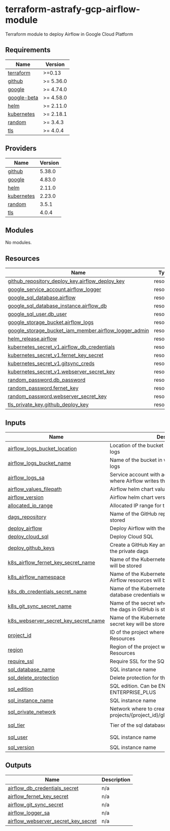 # terraform-astrafy-gcp-airflow-module
Terraform module to deploy Airflow in Google Cloud Platform

<!-- BEGIN_TF_DOCS -->
## Requirements

| Name | Version |
|------|---------|
| <a name="requirement_terraform"></a> [terraform](#requirement\_terraform) | >=0.13 |
| <a name="requirement_github"></a> [github](#requirement\_github) | >= 5.36.0 |
| <a name="requirement_google"></a> [google](#requirement\_google) | >= 4.74.0 |
| <a name="requirement_google-beta"></a> [google-beta](#requirement\_google-beta) | >= 4.58.0 |
| <a name="requirement_helm"></a> [helm](#requirement\_helm) | >= 2.11.0 |
| <a name="requirement_kubernetes"></a> [kubernetes](#requirement\_kubernetes) | >= 2.18.1 |
| <a name="requirement_random"></a> [random](#requirement\_random) | >= 3.4.3 |
| <a name="requirement_tls"></a> [tls](#requirement\_tls) | >= 4.0.4 |

## Providers

| Name | Version |
|------|---------|
| <a name="provider_github"></a> [github](#provider\_github) | 5.38.0 |
| <a name="provider_google"></a> [google](#provider\_google) | 4.83.0 |
| <a name="provider_helm"></a> [helm](#provider\_helm) | 2.11.0 |
| <a name="provider_kubernetes"></a> [kubernetes](#provider\_kubernetes) | 2.23.0 |
| <a name="provider_random"></a> [random](#provider\_random) | 3.5.1 |
| <a name="provider_tls"></a> [tls](#provider\_tls) | 4.0.4 |

## Modules

No modules.

## Resources

| Name | Type |
|------|------|
| [github_repository_deploy_key.airflow_deploy_key](https://registry.terraform.io/providers/integrations/github/latest/docs/resources/repository_deploy_key) | resource |
| [google_service_account.airflow_logger](https://registry.terraform.io/providers/hashicorp/google/latest/docs/resources/service_account) | resource |
| [google_sql_database.airflow](https://registry.terraform.io/providers/hashicorp/google/latest/docs/resources/sql_database) | resource |
| [google_sql_database_instance.airflow_db](https://registry.terraform.io/providers/hashicorp/google/latest/docs/resources/sql_database_instance) | resource |
| [google_sql_user.db_user](https://registry.terraform.io/providers/hashicorp/google/latest/docs/resources/sql_user) | resource |
| [google_storage_bucket.airflow_logs](https://registry.terraform.io/providers/hashicorp/google/latest/docs/resources/storage_bucket) | resource |
| [google_storage_bucket_iam_member.airflow_logger_admin](https://registry.terraform.io/providers/hashicorp/google/latest/docs/resources/storage_bucket_iam_member) | resource |
| [helm_release.airflow](https://registry.terraform.io/providers/hashicorp/helm/latest/docs/resources/release) | resource |
| [kubernetes_secret_v1.airflow_db_credentials](https://registry.terraform.io/providers/hashicorp/kubernetes/latest/docs/resources/secret_v1) | resource |
| [kubernetes_secret_v1.fernet_key_secret](https://registry.terraform.io/providers/hashicorp/kubernetes/latest/docs/resources/secret_v1) | resource |
| [kubernetes_secret_v1.gitsync_creds](https://registry.terraform.io/providers/hashicorp/kubernetes/latest/docs/resources/secret_v1) | resource |
| [kubernetes_secret_v1.webserver_secret_key](https://registry.terraform.io/providers/hashicorp/kubernetes/latest/docs/resources/secret_v1) | resource |
| [random_password.db_password](https://registry.terraform.io/providers/hashicorp/random/latest/docs/resources/password) | resource |
| [random_password.fernet_key](https://registry.terraform.io/providers/hashicorp/random/latest/docs/resources/password) | resource |
| [random_password.webserver_secret_key](https://registry.terraform.io/providers/hashicorp/random/latest/docs/resources/password) | resource |
| [tls_private_key.github_deploy_key](https://registry.terraform.io/providers/hashicorp/tls/latest/docs/resources/private_key) | resource |

## Inputs

| Name | Description | Type | Default | Required |
|------|-------------|------|---------|:--------:|
| <a name="input_airflow_logs_bucket_location"></a> [airflow\_logs\_bucket\_location](#input\_airflow\_logs\_bucket\_location) | Location of the bucket in which to store the Airflow logs | `string` | `"EU"` | no |
| <a name="input_airflow_logs_bucket_name"></a> [airflow\_logs\_bucket\_name](#input\_airflow\_logs\_bucket\_name) | Name of the bucket in which to store the Airflow logs | `string` | `null` | no |
| <a name="input_airflow_logs_sa"></a> [airflow\_logs\_sa](#input\_airflow\_logs\_sa) | Service account with admin access to the bucket where Airflow writes the logs | `string` | `null` | no |
| <a name="input_airflow_values_filepath"></a> [airflow\_values\_filepath](#input\_airflow\_values\_filepath) | Airflow helm chart values file path | `string` | `null` | no |
| <a name="input_airflow_version"></a> [airflow\_version](#input\_airflow\_version) | Airflow helm chart version | `string` | `"1.10.0"` | no |
| <a name="input_allocated_ip_range"></a> [allocated\_ip\_range](#input\_allocated\_ip\_range) | Allocated IP range for the SQL instance | `string` | `null` | no |
| <a name="input_dags_repository"></a> [dags\_repository](#input\_dags\_repository) | Name of the GitHub repository where the DAGs are stored | `string` | n/a | yes |
| <a name="input_deploy_airflow"></a> [deploy\_airflow](#input\_deploy\_airflow) | Deploy Airflow with the helm chart | `bool` | `false` | no |
| <a name="input_deploy_cloud_sql"></a> [deploy\_cloud\_sql](#input\_deploy\_cloud\_sql) | Deploy Cloud SQL | `bool` | `true` | no |
| <a name="input_deploy_github_keys"></a> [deploy\_github\_keys](#input\_deploy\_github\_keys) | Create a GitHub Key and a secret in k8s to access the private dags | `bool` | `true` | no |
| <a name="input_k8s_airflow_fernet_key_secret_name"></a> [k8s\_airflow\_fernet\_key\_secret\_name](#input\_k8s\_airflow\_fernet\_key\_secret\_name) | Name of the Kubernetes secret where fernet key will be stored | `string` | `"fernet-key"` | no |
| <a name="input_k8s_airflow_namespace"></a> [k8s\_airflow\_namespace](#input\_k8s\_airflow\_namespace) | Name of the Kubernetes namespace where the Airflow resources will be deployed | `string` | n/a | yes |
| <a name="input_k8s_db_credentials_secret_name"></a> [k8s\_db\_credentials\_secret\_name](#input\_k8s\_db\_credentials\_secret\_name) | Name of the Kubernetes secret where the database credentials will be stored | `string` | `"airflow-db-credentials"` | no |
| <a name="input_k8s_git_sync_secret_name"></a> [k8s\_git\_sync\_secret\_name](#input\_k8s\_git\_sync\_secret\_name) | Name of the secret where the token to syncronize the dags in GitHub is stored | `string` | `"gitsync-creds"` | no |
| <a name="input_k8s_webserver_secret_key_secret_name"></a> [k8s\_webserver\_secret\_key\_secret\_name](#input\_k8s\_webserver\_secret\_key\_secret\_name) | Name of the Kubernetes secret where webserver secret key will be stored | `string` | `"webserver-secret-key"` | no |
| <a name="input_project_id"></a> [project\_id](#input\_project\_id) | ID of the project where to create the Airflow Resources | `string` | n/a | yes |
| <a name="input_region"></a> [region](#input\_region) | Region of the project where to create the Airflow Resources | `string` | n/a | yes |
| <a name="input_require_ssl"></a> [require\_ssl](#input\_require\_ssl) | Require SSL for the SQL instance | `bool` | `false` | no |
| <a name="input_sql_database_name"></a> [sql\_database\_name](#input\_sql\_database\_name) | SQL instance name | `string` | `"airflow"` | no |
| <a name="input_sql_delete_protection"></a> [sql\_delete\_protection](#input\_sql\_delete\_protection) | Delete protection for the SQL instance | `bool` | `true` | no |
| <a name="input_sql_edition"></a> [sql\_edition](#input\_sql\_edition) | SQL edition. Can be ENTERPRISE or ENTERPRISE\_PLUS | `string` | `"ENTERPRISE"` | no |
| <a name="input_sql_instance_name"></a> [sql\_instance\_name](#input\_sql\_instance\_name) | SQL instance name | `string` | `"airflow-db"` | no |
| <a name="input_sql_private_network"></a> [sql\_private\_network](#input\_sql\_private\_network) | Network where to create the SQL instance. Format projects/{project\_id}/global/networks/{network\_id}. | `string` | `null` | no |
| <a name="input_sql_tier"></a> [sql\_tier](#input\_sql\_tier) | Tier of the sql database | `string` | `"db-custom-1-3840"` | no |
| <a name="input_sql_user"></a> [sql\_user](#input\_sql\_user) | SQL instance name | `string` | `"airflow-root"` | no |
| <a name="input_sql_version"></a> [sql\_version](#input\_sql\_version) | SQL instance name | `string` | `"POSTGRES_15"` | no |

## Outputs

| Name | Description |
|------|-------------|
| <a name="output_airflow_db_credentials_secret"></a> [airflow\_db\_credentials\_secret](#output\_airflow\_db\_credentials\_secret) | n/a |
| <a name="output_airflow_fernet_key_secret"></a> [airflow\_fernet\_key\_secret](#output\_airflow\_fernet\_key\_secret) | n/a |
| <a name="output_airflow_git_sync_secret"></a> [airflow\_git\_sync\_secret](#output\_airflow\_git\_sync\_secret) | n/a |
| <a name="output_airflow_logger_sa"></a> [airflow\_logger\_sa](#output\_airflow\_logger\_sa) | n/a |
| <a name="output_airflow_webserver_secret_key_secret"></a> [airflow\_webserver\_secret\_key\_secret](#output\_airflow\_webserver\_secret\_key\_secret) | n/a |
<!-- END_TF_DOCS -->
